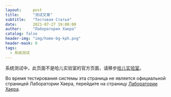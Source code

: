 ```yaml
---
layout:     post
title:      "测试文章"
subtitle:   "Тестовая Статья"
date:       2021-07-27 19:00:00
author:     "Лаборатория Хаера"
catalog: false
header-img: "img/home-bg-kph.png"
header-mask: 0
tags:
  - 系统测试
---
```


系统测试中，此页面不是哈儿实验室的官方页面，请移步[哈儿实验室](https://khayer.cn/)。  

Во время тестирования системы эта страница не является официальной страницей Лаборатории Хаера, перейдите на страницу [Лаборатории Хаера](https://khayer.cn/).
